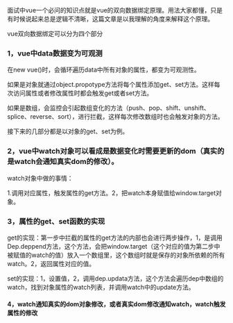 面试中vue一个必问的知识点就是vue的双向数据绑定原理。用法大家都懂，只是有时候说起来总是逻辑不清晰，这篇文章是以我理解的角度来解释这个原理。

vue双向数据绑定可以分为四个部分

### 1，vue中data数据变为可观测

在new vue()时，会循环遍历data中所有对象的属性，都变为可观测性。

如果是对象就通过object.propotype方法将每个属性添加get、set方法。这样每次访问属性或者修改属性时都会触发get或者set方法。

如果是数组，会监控会引起数组变化的方法（push、pop、shift、unshift、splice、reverse、sort），进行拦截，这样每次修改数组时也会触发对象的方法。

接下来的几部分都是以对象的get、set为例。

### 2，vue中watch对象可以看成是数据变化时需要更新的dom（真实的是watch会通知真实dom的修改）。

watch对象中做的事情：

   1.调用对应属性，触发属性的get方法。2，把watch本身赋值给window.target对象。

### 3，属性的get、set函数的实现

get的实现：第一步中拦截的属性的get方法的内部也会进行两步操作，1，是调用Dep.deppend方法，这个方法，会把window.target（这个对应的值为第二步中被赋值的watch的值）放入一个数组里，这个数组时就是保存的对象所依赖的所有watch。2，返回属性对应的值。

set的实现：1，设置值，2，调用dep.updata方法，这个方法会遍历dep中数组的watch，找到对象属性的watch列表，并调用watch中的update方法。

#### 4，watch通知真实的dom对象修改，或者真实dom修改通知watch，watch触发属性的修改

